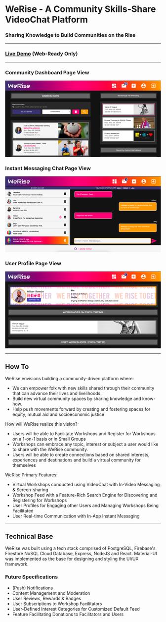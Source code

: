 # WeRise - A Community Skills-Share VideoChat Platform
### Sharing Knowledge to Build Communities on the Rise

----------------------------
### [Live Demo](https://werise.netlify.app/) (Web-Ready Only)
----------------------------

### Community Dashboard Page View
![WeRise Community Dashboard](we-rise/src/styling/Assets/Media/WeRiseCommunityDashboard.png)

### Instant Messaging Chat Page View
![WeRise Instant Messaging](we-rise/src/styling/Assets/Media/WeRiseInstantMessaging.png)

### User Profile Page View
![WeRise User Profile](we-rise/src/styling/Assets/Media/WeRiseUserProfile.png)

----------------------------

## How To

WeRise envisions building a community-driven platform where:

   - We can empower folx with new skills shared through their community that can advance their lives and livelihoods
   - Build new virtual community spaces by sharing knowledge and know-how.
   - Help push movements forward by creating and fostering spaces for equity, mutual aid and socioeconomic justice

How will WeRise realize this vision?:

   - Users will be able to Facilitate Workshops and Register for Workshops on a 1-on-1 basis or in Small Groups
   - Workshops can embrace any topic, interest or subject a user would like to share with the WeRise community.
   - Users will be able to create connections based on shared interests, experiences and destinations and build a virtual community for themselves

WeRise Primary Features:

   - Virtual Workshops conducted using VideoChat with In-Video Messaging & Screen-sharing
   - Workshop Feed with a Feature-Rich Search Engine for Discovering and Registering for Workshops
   - User Profiles for Engaging other Users and Managing Workshops Being Facilitated
   - User Real-time Communication with In-App Instant Messaging

----------------------------


## Technical Base

WeRise was built using a tech stack comprised of PostgreSQL, Firebase's Firestore NoSQL Cloud Database, Express, NodeJS and React. Material-UI was implemented as the base for designing and styling the UI/UX framework. 

### Future Specifications

   - (Push) Notifications
   - Content Management and Moderation
   - User Reviews, Rewards & Badges
   - User Subscriptions to Workshop Facilitators
   - User-Defined Interest Categories for Customized Default Feed
   - Feature Facilitating Donations to Facilitators and Users
